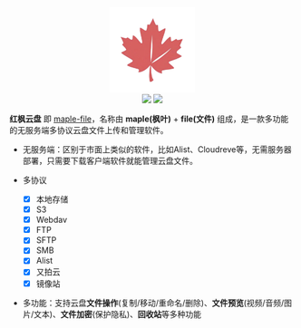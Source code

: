 <div align="center">
  <img src="/images/logo.png" width="150" />
</div>
<div style="display: flex;justify-content: center;gap: 4px;">
  <a href="https://github.com/honmaple/maple-file/releases/tag/v1.0.2" target="_blank">
    <img src="https://img.shields.io/badge/release-1.0.2-brightgreen.svg">
  </a>
  <a href="https://github.com/honmaple/maple-file/blob/master/LICENSE" target="_blank">
    <img src="https://img.shields.io/badge/license-GPL3.0-blue.svg">
  </a>
</div>


**红枫云盘** 即 [maple-file](https://github.com/honmaple/maple-file)，名称由 **maple(枫叶)** + **file(文件)** 组成，是一款多功能的无服务端多协议云盘文件上传和管理软件。 

- 无服务端：区别于市面上类似的软件，比如Alist、Cloudreve等，无需服务器部署，只需要下载客户端软件就能管理云盘文件。

- 多协议
  - [X] 本地存储
  - [X] S3
  - [X] Webdav
  - [X] FTP
  - [X] SFTP
  - [X] SMB
  - [X] Alist
  - [X] 又拍云
  - [X] 镜像站

- 多功能：支持云盘**文件操作**(复制/移动/重命名/删除)、**文件预览**(视频/音频/图片/文本)、**文件加密**(保护隐私)、**回收站**等多种功能

